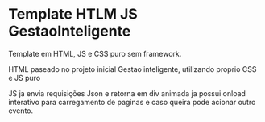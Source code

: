# Template HTLM JS GestaoInteligente
Template em HTML, JS e CSS puro sem framework.

HTML paseado no projeto inicial Gestao inteligente, utilizando proprio CSS e JS puro

JS ja envia requisições Json e retorna em div animada
ja possui onload interativo para carregamento de paginas e caso queira pode acionar outro evento.

